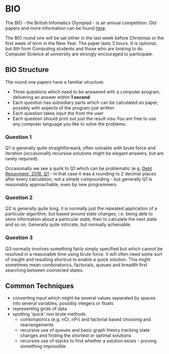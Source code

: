 # BIO 

The BIO - the British Infomatics Olympiad - is an annual competition. Old papers and more information can be found [here](https://olympiad.org.uk/]).

The BIO round one will be sat either in the last week before Christmas or the first week of term in the New Year. The paper lasts 3 hours. It is optional, but 8th form Computing students and those who are looking to do Computer Science at university are strongly encouraged to participate. 

## BIO Structure 

The round one papers have a familiar structure: 

- Three questions which need to be answered with a computer program, delivering an answer within **1 second**  
- Each question has subsidiary parts which can be calculated on paper, possibly with aspects of the program just written 
- Each question takes input the from the user 
- Each question should print out just the result 
visu
You are free to use any computer language you like to solve the problems. 

### Question 1 

Q1 is generally quite straightforward, often solvable with brute force and iteration (occasionally recursive solutions might be elegant answers, but are rarely required). 

Occasionally we see a quirk to Q1 which can be problematic (e.g. [Debt Repayment, 2018, Q1](https://olympiad.org.uk/papers/2018/bio/bio18-exam.pdf]) - in that case it was a rounding to 2 decimal places after every calculation, not a simple compounding - but generally Q1 is reasonably approachable, even by new programmers. 

### Question 2

Q2 is generally quite long, it is normally just the repeated application of a particular algorithm, but based around state changes, i.e. being able to store information about a particular state, then to calculate the next state and so on. Generally quite intricate, but normally acheivable. 

### Question 3

Q3 normally involves something fairly simply specified but which cannot be resolved in a reasonable time using brute force. It will often need some sort of insight and resulting shortcut to enable a quick solution. This might sometimes mean combinatorics, factorials, queues and breadth first searching between connected states. 

## Common Techniques 

- converting input which might be several values separated by spaces into several variables, possibly integers or floats 
- representing grids of data 
- spotting 'quick' non brute methods 
  - combinatorics (e.g. nCr, nPr) and factorial based choosing and rearrangements 
  - recursive use of queues and basic graph theory tracking state changes and finding the shortest or optimal solutions 
  - recursive use of stacks to find whether a solution exists - proving something impossible 




